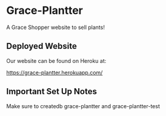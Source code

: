# Grace-Plantter

A Grace Shopper website to sell plants!

## Deployed Website

Our website can be found on Heroku at:

https://grace-plantter.herokuapp.com/ 

## Important Set Up Notes

Make sure to createdb grace-plantter and grace-plantter-test
